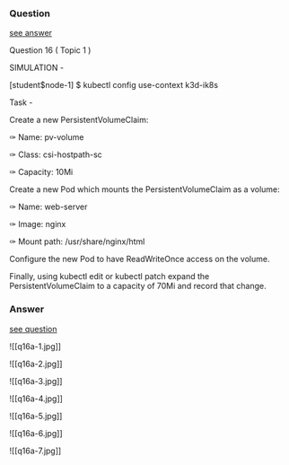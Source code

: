 ### Question

[see answer](#answer)

Question 16 ( Topic 1 )

SIMULATION -

[student$node-1] $ kubectl config use-context k3d-ik8s

Task -

Create a new PersistentVolumeClaim:

✑ Name: pv-volume

✑ Class: csi-hostpath-sc

✑ Capacity: 10Mi

Create a new Pod which mounts the PersistentVolumeClaim as a volume:

✑ Name: web-server

✑ Image: nginx

✑ Mount path: /usr/share/nginx/html

Configure the new Pod to have ReadWriteOnce access on the volume.

Finally, using kubectl edit or kubectl patch expand the PersistentVolumeClaim to a capacity of 70Mi and record that change.
























### Answer

[see question](#question)

![[q16a-1.jpg]]

![[q16a-2.jpg]]

![[q16a-3.jpg]]

![[q16a-4.jpg]]

![[q16a-5.jpg]]

![[q16a-6.jpg]]

![[q16a-7.jpg]]


